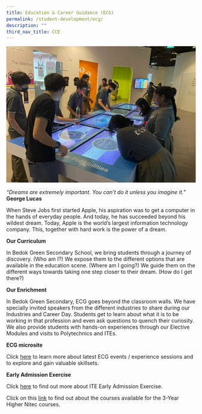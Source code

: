 ```yaml
---
title: Education & Career Guidance (ECG)
permalink: /student-development/ecg/
description: ""
third_nav_title: CCE
---
```

![](/images/ecg%20new.png)

*“Dreams are extremely important. You can’t do it unless you imagine it.”*<br>
**George Lucas**

When Steve Jobs first started Apple, his aspiration was to get a computer in the hands of everyday people. And today, he has succeeded beyond his wildest dream. Today, Apple is the world’s largest information technology company. This, together with hard work is the power of a dream.

**Our Curriculum**

In Bedok Green Secondary School, we bring students through a journey of discovery. (Who am I?) We expose them to the different options that are available in the education scene. (Where am I going?) We guide them on the different ways towards taking one step closer to their dream. (How do I get there?)

**Our Enrichment**

In Bedok Green Secondary, ECG goes beyond the classroom walls. We have specially invited speakers from the different industries to share during our Industries and Career Day. Students get to learn about what it is to be working in that profession and even ask questions to quench their curiosity. We also provide students with hands-on experiences through our Elective Modules and visits to Polytechnics and ITEs.

**ECG microsite**

Click [here](https://go.gov.sg/ecgbgss) to learn more about latest ECG events / experience sessions and to explore and gain valuable skillsets.

**Early Admission Exercise**

Click [here](https://go.gov.sg/iteeae23) to find out more about ITE Early Admission Exercise.

Click on this [link](https://www.ite.edu.sg/courses/full-time-courses/nitec-and-3-year-higher-nitec ) to find out about the courses available for the 3-Year Higher Nitec courses.
